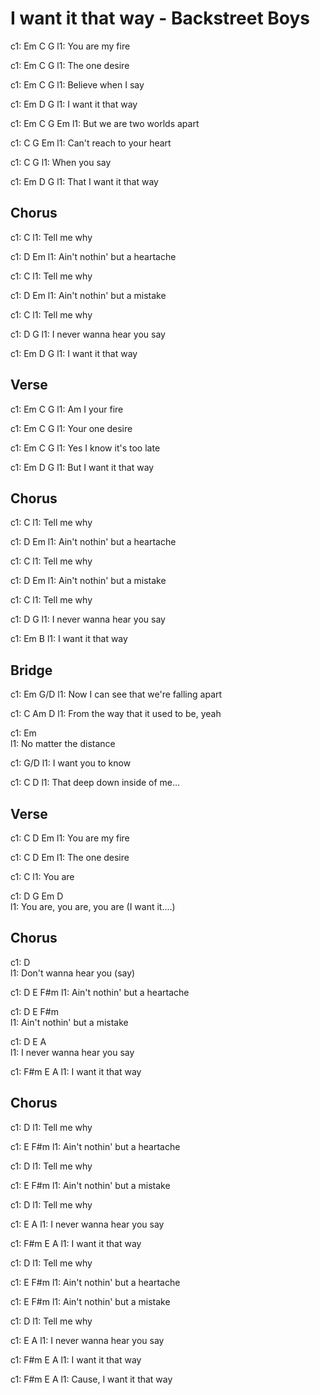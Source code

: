 ---
---

# I want it that way  - Backstreet Boys


c1:      Em     C G
l1: You are my fire

c1:      Em    C G
l1: The one desire

c1:      Em      C  G
l1: Believe when I say

c1: Em          D   G
l1: I want it that way

c1:     Em      C   G      Em
l1: But we are two worlds apart

c1:        C    G        Em
l1: Can't reach to your heart

c1:       C   G
l1: When you say

c1:      Em         D    G
l1: That I want it that way

## Chorus
c1:          C
l1: Tell me why

c1:                     D     Em
l1: Ain't nothin' but a heartache

c1:          C
l1: Tell me why

c1:                     D    Em
l1: Ain't nothin' but a mistake

c1:          C
l1: Tell me why

c1:                D        G
l1: I never wanna hear you say

c1: Em         D    G
l1: I want it that way

## Verse
c1:    Em     C G
l1: Am I your fire

c1:      Em     C G
l1: Your one desire

c1:       Em        C    G
l1: Yes I know it's too late

c1:     Em         D    G
l1: But I want it that way

## Chorus
c1:          C
l1: Tell me why

c1:                     D    Em
l1: Ain't nothin' but a heartache

c1:          C
l1: Tell me why

c1:                     D   Em
l1: Ain't nothin' but a mistake

c1:          C
l1: Tell me why

c1:                D        G
l1: I never wanna hear you say

c1: Em         B
l1: I want it that way

## Bridge
c1: Em                         G/D 
l1: Now I can see that we're falling apart

c1:           C                  Am    D
l1: From the way that it used to be, yeah

c1:      Em  
l1: No matter the distance

c1:   G/D 
l1: I want you to know

c1:       C                  D
l1: That deep down inside of me...

## Verse
c1:     C      D Em
l1: You are my fire

c1:     C     D Em
l1: The one desire

c1:      C
l1: You are

c1:              D        G     Em       D        
l1: You are, you are, you are  (I want it....)

## Chorus
c1: D                   
l1:   Don't wanna hear you (say)

c1: D                    E   F#m 
l1: Ain't nothin' but a heartache

c1: D                    E  F#m                
l1: Ain't nothin' but a mistake

c1: D              E        A      
l1: I never wanna hear you say

c1: F#m        E    A
l1: I want it that way

## Chorus
c1:          D
l1: Tell me why

c1:                     E    F#m
l1: Ain't nothin' but a heartache

c1:          D
l1: Tell me why

c1:                     E  F#m
l1: Ain't nothin' but a mistake

c1:          D
l1: Tell me why

c1:                E        A
l1: I never wanna hear you say

c1: F#m        E    A
l1: I want it that way

c1:          D
l1: Tell me why

c1:                     E    F#m
l1: Ain't nothin' but a heartache

c1:                     E  F#m
l1: Ain't nothin' but a mistake

c1:          D
l1: Tell me why

c1:                E        A
l1: I never wanna hear you say

c1: F#m        E    A
l1: I want it that way

c1:       F#m         E    A
l1: Cause, I want it that way